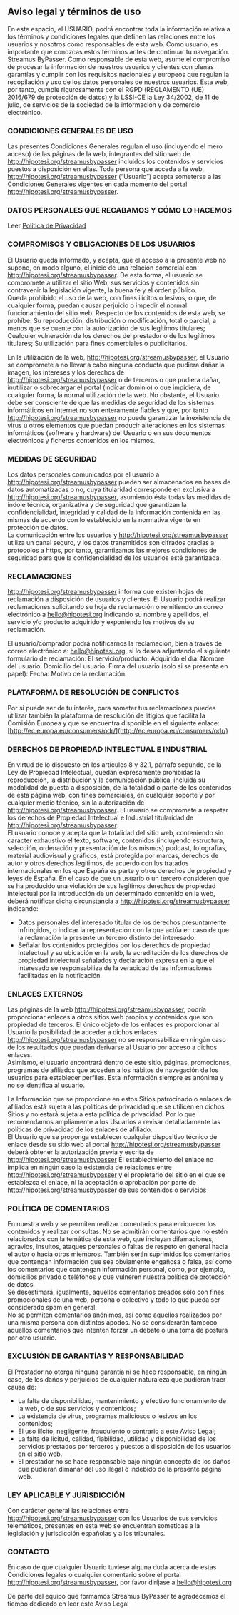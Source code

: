 
## Aviso legal y términos de uso

En este espacio, el USUARIO, podrá encontrar toda la información relativa a los términos y condiciones legales que definen las relaciones entre los usuarios y nosotros como responsables de esta web. Como usuario, es importante que conozcas estos términos antes de continuar tu navegación. Streamus ByPasser. Como responsable de esta web, asume el compromiso de procesar la información de nuestros usuarios y clientes con plenas garantías y cumplir con los requisitos nacionales y europeos que regulan la recopilación y uso de los datos personales de nuestros usuarios. Esta web, por tanto, cumple rigurosamente con el RGPD (REGLAMENTO (UE) 2016/679 de protección de datos) y la LSSI-CE la Ley 34/2002, de 11 de julio, de servicios de la sociedad de la información y de comercio electrónico.

### CONDICIONES GENERALES DE USO

Las presentes Condiciones Generales regulan el uso (incluyendo el mero acceso) de las páginas de la web, integrantes del sitio web de http://hipotesi.org/streamusbypasser incluidos los contenidos y servicios puestos a disposición en ellas. Toda persona que acceda a la web, http://hipotesi.org/streamusbypasser (“Usuario”) acepta someterse a las Condiciones Generales vigentes en cada momento del portal http://hipotesi.org/streamusbypasser.

### DATOS PERSONALES QUE RECABAMOS Y CÓMO LO HACEMOS

Leer  [Política de Privacidad](https://github.com/Streamus-ByPasser/Streamus-ByPasser/blob/main/Política_de_Privacidad.md)

### COMPROMISOS Y OBLIGACIONES DE LOS USUARIOS

El Usuario queda informado, y acepta, que el acceso a la presente web no supone, en modo alguno, el inicio de una relación comercial con http://hipotesi.org/streamusbypasser. De esta forma, el usuario se compromete a utilizar el sitio Web, sus servicios y contenidos sin contravenir la legislación vigente, la buena fe y el orden público.  
Queda prohibido el uso de la web, con fines ilícitos o lesivos, o que, de cualquier forma, puedan causar perjuicio o impedir el normal funcionamiento del sitio web. Respecto de los contenidos de esta web, se prohíbe: Su reproducción, distribución o modificación, total o parcial, a menos que se cuente con la autorización de sus legítimos titulares; Cualquier vulneración de los derechos del prestador o de los legítimos titulares; Su utilización para fines comerciales o publicitarios.  
  
En la utilización de la web, http://hipotesi.org/streamusbypasser, el Usuario se compromete a no llevar a cabo ninguna conducta que pudiera dañar la imagen, los intereses y los derechos de http://hipotesi.org/streamusbypasser o de terceros o que pudiera dañar, inutilizar o sobrecargar el portal (indicar dominio) o que impidiera, de cualquier forma, la normal utilización de la web. No obstante, el Usuario debe ser consciente de que las medidas de seguridad de los sistemas informáticos en Internet no son enteramente fiables y que, por tanto http://hipotesi.org/streamusbypasser no puede garantizar la inexistencia de virus u otros elementos que puedan producir alteraciones en los sistemas informáticos (software y hardware) del Usuario o en sus documentos electrónicos y ficheros contenidos en los mismos.

### MEDIDAS DE SEGURIDAD

Los datos personales comunicados por el usuario a http://hipotesi.org/streamusbypasser pueden ser almacenados en bases de datos automatizadas o no, cuya titularidad corresponde en exclusiva a http://hipotesi.org/streamusbypasser, asumiendo ésta todas las medidas de índole técnica, organizativa y de seguridad que garantizan la confidencialidad, integridad y calidad de la información contenida en las mismas de acuerdo con lo establecido en la normativa vigente en protección de datos.  
La comunicación entre los usuarios y http://hipotesi.org/streamusbypasser utiliza un canal seguro, y los datos transmitidos son cifrados gracias a protocolos a https, por tanto, garantizamos las mejores condiciones de seguridad para que la confidencialidad de los usuarios esté garantizada.

### RECLAMACIONES

http://hipotesi.org/streamusbypasser informa que existen hojas de reclamación a disposición de usuarios y clientes. El Usuario podrá realizar reclamaciones solicitando su hoja de reclamación o remitiendo un correo electrónico a  [hello@hipotesi.org](mailto:hello@hipotesi.org)  indicando su nombre y apellidos, el servicio y/o producto adquirido y exponiendo los motivos de su reclamación.  
  
El usuario/comprador podrá notificarnos la reclamación, bien a través de correo electrónico a:  [hello@hipotesi.org](mailto:hello@hipotesi.org), si lo desea adjuntando el siguiente formulario de reclamación: El servicio/producto: Adquirido el día: Nombre del usuario: Domicilio del usuario: Firma del usuario (solo si se presenta en papel): Fecha: Motivo de la reclamación:

### PLATAFORMA DE RESOLUCIÓN DE CONFLICTOS

Por si puede ser de tu interés, para someter tus reclamaciones puedes utilizar también la plataforma de resolución de litigios que facilita la Comisión Europea y que se encuentra disponible en el siguiente enlace:  [http://ec.europa.eu/consumers/odr/](http://ec.europa.eu/consumers/odr/)

### DERECHOS DE PROPIEDAD INTELECTUAL E INDUSTRIAL

En virtud de lo dispuesto en los artículos 8 y 32.1, párrafo segundo, de la Ley de Propiedad Intelectual, quedan expresamente prohibidas la reproducción, la distribución y la comunicación pública, incluida su modalidad de puesta a disposición, de la totalidad o parte de los contenidos de esta página web, con fines comerciales, en cualquier soporte y por cualquier medio técnico, sin la autorización de http://hipotesi.org/streamusbypasser. El usuario se compromete a respetar los derechos de Propiedad Intelectual e Industrial titularidad de http://hipotesi.org/streamusbypasser.  
El usuario conoce y acepta que la totalidad del sitio web, conteniendo sin carácter exhaustivo el texto, software, contenidos (incluyendo estructura, selección, ordenación y presentación de los mismos) podcast, fotografías, material audiovisual y gráficos, está protegida por marcas, derechos de autor y otros derechos legítimos, de acuerdo con los tratados internacionales en los que España es parte y otros derechos de propiedad y leyes de España. En el caso de que un usuario o un tercero consideren que se ha producido una violación de sus legítimos derechos de propiedad intelectual por la introducción de un determinado contenido en la web, deberá notificar dicha circunstancia a http://hipotesi.org/streamusbypasser indicando:  

-   Datos personales del interesado titular de los derechos presuntamente infringidos, o indicar la representación con la que actúa en caso de que la reclamación la presente un tercero distinto del interesado.
-   Señalar los contenidos protegidos por los derechos de propiedad intelectual y su ubicación en la web, la acreditación de los derechos de propiedad intelectual señalados y declaración expresa en la que el interesado se responsabiliza de la veracidad de las informaciones facilitadas en la notificación

### ENLACES EXTERNOS

Las páginas de la web http://hipotesi.org/streamusbypasser, podría proporcionar enlaces a otros sitios web propios y contenidos que son propiedad de terceros. El único objeto de los enlaces es proporcionar al Usuario la posibilidad de acceder a dichos enlaces. http://hipotesi.org/streamusbypasser no se responsabiliza en ningún caso de los resultados que puedan derivarse al Usuario por acceso a dichos enlaces.  
Asimismo, el usuario encontrará dentro de este sitio, páginas, promociones, programas de afiliados que acceden a los hábitos de navegación de los usuarios para establecer perfiles. Esta información siempre es anónima y no se identifica al usuario.  
  
La Información que se proporcione en estos Sitios patrocinado o enlaces de afiliados está sujeta a las políticas de privacidad que se utilicen en dichos Sitios y no estará sujeta a esta política de privacidad. Por lo que recomendamos ampliamente a los Usuarios a revisar detalladamente las políticas de privacidad de los enlaces de afiliado.  
El Usuario que se proponga establecer cualquier dispositivo técnico de enlace desde su sitio web al portal http://hipotesi.org/streamusbypasser deberá obtener la autorización previa y escrita de http://hipotesi.org/streamusbypasser El establecimiento del enlace no implica en ningún caso la existencia de relaciones entre http://hipotesi.org/streamusbypasser y el propietario del sitio en el que se establezca el enlace, ni la aceptación o aprobación por parte de http://hipotesi.org/streamusbypasser de sus contenidos o servicios

### POLÍTICA DE COMENTARIOS

En nuestra web y se permiten realizar comentarios para enriquecer los contenidos y realizar consultas. No se admitirán comentarios que no estén relacionados con la temática de esta web, que incluyan difamaciones, agravios, insultos, ataques personales o faltas de respeto en general hacia el autor o hacia otros miembros. También serán suprimidos los comentarios que contengan información que sea obviamente engañosa o falsa, así como los comentarios que contengan información personal, como, por ejemplo, domicilios privado o teléfonos y que vulneren nuestra política de protección de datos.  
Se desestimará, igualmente, aquellos comentarios creados sólo con fines promocionales de una web, persona o colectivo y todo lo que pueda ser considerado spam en general.  
No se permiten comentarios anónimos, así como aquellos realizados por una misma persona con distintos apodos. No se considerarán tampoco aquellos comentarios que intenten forzar un debate o una toma de postura por otro usuario.

### EXCLUSIÓN DE GARANTÍAS Y RESPONSABILIDAD

El Prestador no otorga ninguna garantía ni se hace responsable, en ningún caso, de los daños y perjuicios de cualquier naturaleza que pudieran traer causa de:

-   La falta de disponibilidad, mantenimiento y efectivo funcionamiento de la web, o de sus servicios y contenidos;
-   La existencia de virus, programas maliciosos o lesivos en los contenidos;
-   El uso ilícito, negligente, fraudulento o contrario a este Aviso Legal;
-   La falta de licitud, calidad, fiabilidad, utilidad y disponibilidad de los servicios prestados por terceros y puestos a disposición de los usuarios en el sitio web.
-   El prestador no se hace responsable bajo ningún concepto de los daños que pudieran dimanar del uso ilegal o indebido de la presente página web.

### LEY APLICABLE Y JURISDICCIÓN

Con carácter general las relaciones entre http://hipotesi.org/streamusbypasser con los Usuarios de sus servicios telemáticos, presentes en esta web se encuentran sometidas a la legislación y jurisdicción españolas y a los tribunales.

### CONTACTO

En caso de que cualquier Usuario tuviese alguna duda acerca de estas Condiciones legales o cualquier comentario sobre el portal http://hipotesi.org/streamusbypasser, por favor diríjase a  [hello@hipotesi.org](mailto:hello@hipotesi.org)

De parte del equipo que formamos Streamus ByPasser te agradecemos el tiempo dedicado en leer este Aviso Legal
